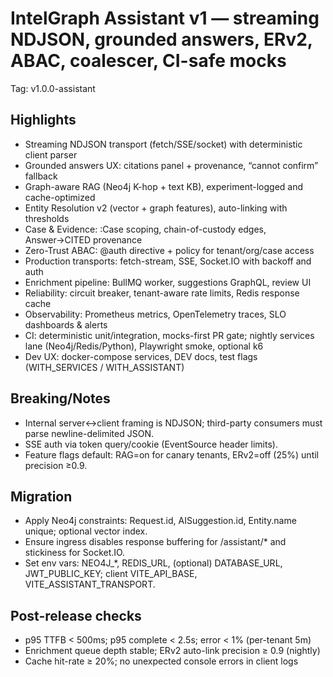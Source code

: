 # IntelGraph Assistant v1 — streaming NDJSON, grounded answers, ERv2, ABAC, coalescer, CI-safe mocks

Tag: v1.0.0-assistant

## Highlights

- Streaming NDJSON transport (fetch/SSE/socket) with deterministic client parser
- Grounded answers UX: citations panel + provenance, “cannot confirm” fallback
- Graph-aware RAG (Neo4j K-hop + text KB), experiment-logged and cache-optimized
- Entity Resolution v2 (vector + graph features), auto-linking with thresholds
- Case & Evidence: :Case scoping, chain-of-custody edges, Answer→CITED provenance
- Zero-Trust ABAC: @auth directive + policy for tenant/org/case access
- Production transports: fetch-stream, SSE, Socket.IO with backoff and auth
- Enrichment pipeline: BullMQ worker, suggestions GraphQL, review UI
- Reliability: circuit breaker, tenant-aware rate limits, Redis response cache
- Observability: Prometheus metrics, OpenTelemetry traces, SLO dashboards & alerts
- CI: deterministic unit/integration, mocks-first PR gate; nightly services lane (Neo4j/Redis/Python), Playwright smoke, optional k6
- Dev UX: docker-compose services, DEV docs, test flags (WITH_SERVICES / WITH_ASSISTANT)

## Breaking/Notes

- Internal server↔client framing is NDJSON; third-party consumers must parse newline-delimited JSON.
- SSE auth via token query/cookie (EventSource header limits).
- Feature flags default: RAG=on for canary tenants, ERv2=off (25%) until precision ≥0.9.

## Migration

- Apply Neo4j constraints: Request.id, AISuggestion.id, Entity.name unique; optional vector index.
- Ensure ingress disables response buffering for /assistant/\* and stickiness for Socket.IO.
- Set env vars: NEO4J\_\*, REDIS_URL, (optional) DATABASE_URL, JWT_PUBLIC_KEY; client VITE_API_BASE, VITE_ASSISTANT_TRANSPORT.

## Post-release checks

- p95 TTFB < 500ms; p95 complete < 2.5s; error < 1% (per-tenant 5m)
- Enrichment queue depth stable; ERv2 auto-link precision ≥ 0.9 (nightly)
- Cache hit-rate ≥ 20%; no unexpected console errors in client logs
